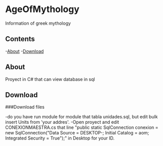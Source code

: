 # AgeOfMythology
Information of greek mythology 

## Contents
-[About](#about)
-[Download](#download)

## About

Proyect in C# that can view database in sql 

## Download 

###Download files 

-do you have run module for module that tabla unidades.sql, but edit bulk insert Units from 'your addres'.
-Open proyect and edit CONEXIONMAESTRA.cs that line "public static SqlConnection conexion = new SqlConnection("Data Source = DESKTOP-; Initial Catalog = aom; Integrated Security = True");" in Desktop for your ID.
